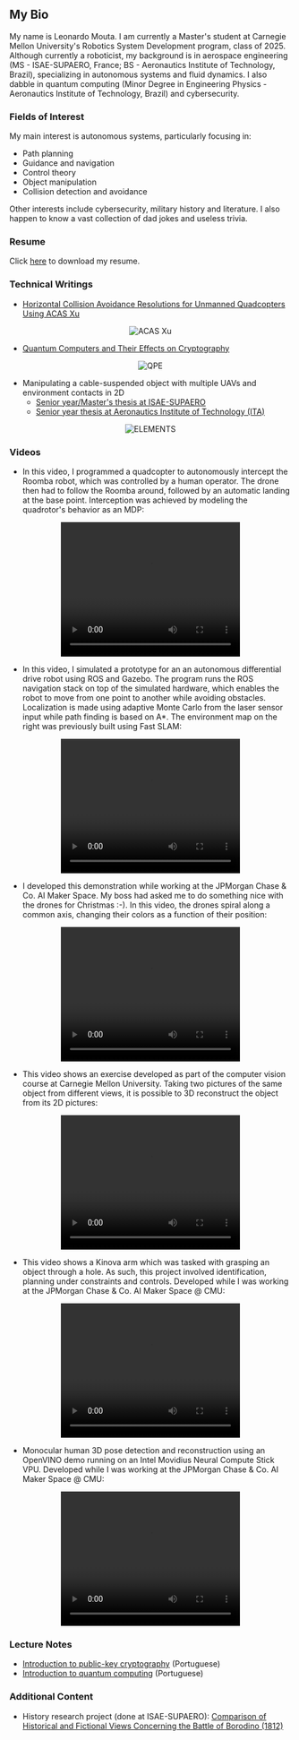 ## My Bio

My name is Leonardo Mouta. I am currently a Master's student at Carnegie Mellon University's Robotics System Development program, class of 2025. Although currently a roboticist, my background is in aerospace engineering (MS - ISAE-SUPAERO, France; BS - Aeronautics Institute of Technology, Brazil), specializing in autonomous systems and fluid dynamics. I also dabble in quantum computing (Minor Degree in Engineering Physics - Aeronautics Institute of Technology, Brazil) and cybersecurity.

### Fields of Interest

My main interest is autonomous systems, particularly focusing in:

* Path planning
* Guidance and navigation
* Control theory
* Object manipulation
* Collision detection and avoidance

Other interests include cybersecurity, military history and literature. I also happen to know a vast collection of dad jokes and useless trivia.

### Resume

Click <a href="https://leonardompp.github.io/assets/documents/Leonardo_Mouta_CV.pdf">here</a> to download my resume.

### Technical Writings

* <a href="https://leonardompp.github.io/assets/articles/acasxu.pdf">Horizontal Collision Avoidance Resolutions for Unmanned Quadcopters Using ACAS Xu</a>

<center>
  <img src="https://leonardompp.github.io/assets/img/acas.png" alt="ACAS Xu">
</center>

* <a href="https://leonardompp.github.io/assets/articles/quantum.pdf">Quantum Computers and Their Effects on Cryptography</a>

<center>
  <img src="https://leonardompp.github.io/assets/img/qpe.png" alt="QPE">
</center>

* Manipulating a cable-suspended object with multiple UAVs and environment contacts in 2D
  * <a href="https://leonardompp.github.io/assets/articles/Senior_Thesis_ISAE.pdf">Senior year/Master's thesis at ISAE-SUPAERO</a> 
  * <a href="https://leonardompp.github.io/assets/articles/Senior_Thesis_ITA.pdf">Senior year thesis at Aeronautics Institute of Technology (ITA)</a>

<center>
  <img src="https://leonardompp.github.io/assets/img/elements.png" alt="ELEMENTS">
</center>

### Videos

* In this video, I programmed a quadcopter to autonomously intercept the Roomba robot, which was controlled by a human operator. The drone then had to follow the Roomba around, followed by an automatic landing at the base point. Interception was achieved by modeling the quadrotor's behavior as an MDP:

<center>
<video width="320" height="240" controls>
  <source src="https://leonardompp.github.io/assets/videos/drone_intercept.mp4" type="video/mp4">
</video>
</center>


* In this video, I simulated a prototype for an an autonomous differential drive robot using ROS and Gazebo. The program runs the ROS navigation stack on top of the simulated hardware, which enables the robot to move from one point to another while avoiding obstacles. Localization is made using adaptive Monte Carlo from the laser sensor input while path finding is based on A*. The environment map on the right was previously built using Fast SLAM:

<center>
<video width="320" height="240" controls>
  <source src="https://leonardompp.github.io/assets/videos/slam.mp4" type="video/mp4">
</video>
</center>

* I developed this demonstration while working at the JPMorgan Chase & Co. AI Maker Space. My boss had asked me to do something nice with the drones for Christmas :-). In this video, the drones spiral along a common axis, changing their colors as a function of their position:

<center>
<video width="320" height="240" controls>
  <source src="https://leonardompp.github.io/assets/videos/drone_lights.mp4" type="video/mp4">
</video>
</center>

* This video shows an exercise developed as part of the computer vision course at Carnegie Mellon University. Taking two pictures of the same object from different views, it is possible to 3D reconstruct the object from its 2D pictures:

<center>
<video width="320" height="240" controls>
  <source src="https://leonardompp.github.io/assets/videos/reconstruct.mp4" type="video/mp4">
</video>
</center>

* This video shows a Kinova arm which was tasked with grasping an object through a hole. As such, this project involved identification, planning under constraints and controls. Developed while I was working at the JPMorgan Chase & Co. AI Maker Space @ CMU:

<center>
<video width="320" height="240" controls>
  <source src="https://leonardompp.github.io/assets/videos/arm_grab.mp4" type="video/mp4">
</video>
</center>

* Monocular human 3D pose detection and reconstruction using an OpenVINO demo running on an Intel Movidius Neural Compute Stick VPU. Developed while I was working at the JPMorgan Chase & Co. AI Maker Space @ CMU:

<center>
<video width="320" height="240" controls>
  <source src="https://leonardompp.github.io/assets/videos/ncs.mp4" type="video/mp4">
</video>
</center>


### Lecture Notes

* <a href="https://leonardompp.github.io/assets/classes/PFC_F_1_Criptografia.pdf">Introduction to public-key cryptography</a> (Portuguese)
* <a href="https://leonardompp.github.io/assets/classes/PFC_F_2_Comp_Quantica.pdf">Introduction to quantum computing</a> (Portuguese)

### Additional Content

* History research project (done at ISAE-SUPAERO): <a href="https://leonardompp.github.io/assets/articles/napoleon_borodino.pdf">Comparison of Historical and Fictional Views Concerning the Battle of Borodino (1812)</a>
